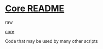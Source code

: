 

[Core README]( #README.md )
===


<div id=READMEbespokeText >raw</div>

[core]( cor-core.html )

Code that may be used by many other scripts
